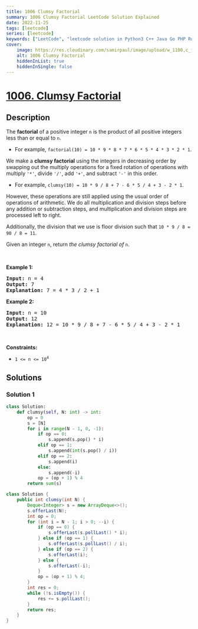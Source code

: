 ```yaml
---
title: 1006 Clumsy Factorial
summary: 1006 Clumsy Factorial LeetCode Solution Explained
date: 2022-11-25
tags: [leetcode]
series: [leetcode]
keywords: ["LeetCode", "leetcode solution in Python3 C++ Java Go PHP Ruby Swift TypeScript Rust C# JavaScript C", "1006 Clumsy Factorial LeetCode Solution Explained in all languages"]
cover:
    image: https://res.cloudinary.com/samirpaul/image/upload/w_1100,c_fit,co_rgb:FFFFFF,l_text:Arial_75_bold:1006 Clumsy Factorial - Solution Explained/problem-solving.webp
    alt: 1006 Clumsy Factorial
    hiddenInList: true
    hiddenInSingle: false
---
```



# [1006. Clumsy Factorial](https://leetcode.com/problems/clumsy-factorial)


## Description

<p>The <strong>factorial</strong> of a positive integer <code>n</code> is the product of all positive integers less than or equal to <code>n</code>.</p>

<ul>
	<li>For example, <code>factorial(10) = 10 * 9 * 8 * 7 * 6 * 5 * 4 * 3 * 2 * 1</code>.</li>
</ul>

<p>We make a <strong>clumsy factorial</strong> using the integers in decreasing order by swapping out the multiply operations for a fixed rotation of operations with multiply <code>&#39;*&#39;</code>, divide <code>&#39;/&#39;</code>, add <code>&#39;+&#39;</code>, and subtract <code>&#39;-&#39;</code> in this order.</p>

<ul>
	<li>For example, <code>clumsy(10) = 10 * 9 / 8 + 7 - 6 * 5 / 4 + 3 - 2 * 1</code>.</li>
</ul>

<p>However, these operations are still applied using the usual order of operations of arithmetic. We do all multiplication and division steps before any addition or subtraction steps, and multiplication and division steps are processed left to right.</p>

<p>Additionally, the division that we use is floor division such that <code>10 * 9 / 8 = 90 / 8 = 11</code>.</p>

<p>Given an integer <code>n</code>, return <em>the clumsy factorial of </em><code>n</code>.</p>

<p>&nbsp;</p>
<p><strong class="example">Example 1:</strong></p>

<pre>
<strong>Input:</strong> n = 4
<strong>Output:</strong> 7
<strong>Explanation:</strong> 7 = 4 * 3 / 2 + 1
</pre>

<p><strong class="example">Example 2:</strong></p>

<pre>
<strong>Input:</strong> n = 10
<strong>Output:</strong> 12
<strong>Explanation:</strong> 12 = 10 * 9 / 8 + 7 - 6 * 5 / 4 + 3 - 2 * 1
</pre>

<p>&nbsp;</p>
<p><strong>Constraints:</strong></p>

<ul>
	<li><code>1 &lt;= n &lt;= 10<sup>4</sup></code></li>
</ul>

## Solutions

### Solution 1

<!-- tabs:start -->

```python
class Solution:
    def clumsy(self, N: int) -> int:
        op = 0
        s = [N]
        for i in range(N - 1, 0, -1):
            if op == 0:
                s.append(s.pop() * i)
            elif op == 1:
                s.append(int(s.pop() / i))
            elif op == 2:
                s.append(i)
            else:
                s.append(-i)
            op = (op + 1) % 4
        return sum(s)
```

```java
class Solution {
    public int clumsy(int N) {
        Deque<Integer> s = new ArrayDeque<>();
        s.offerLast(N);
        int op = 0;
        for (int i = N - 1; i > 0; --i) {
            if (op == 0) {
                s.offerLast(s.pollLast() * i);
            } else if (op == 1) {
                s.offerLast(s.pollLast() / i);
            } else if (op == 2) {
                s.offerLast(i);
            } else {
                s.offerLast(-i);
            }
            op = (op + 1) % 4;
        }
        int res = 0;
        while (!s.isEmpty()) {
            res += s.pollLast();
        }
        return res;
    }
}
```

<!-- tabs:end -->

<!-- end -->
